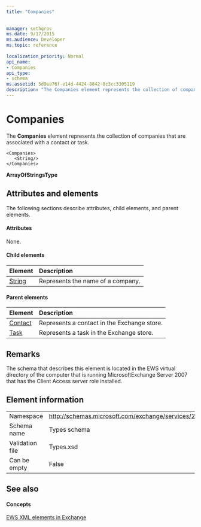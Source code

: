 ```yaml
---
title: "Companies"
 
 
manager: sethgros
ms.date: 9/17/2015
ms.audience: Developer
ms.topic: reference
 
localization_priority: Normal
api_name:
- Companies
api_type:
- schema
ms.assetid: 5d9ea76f-e14d-4424-8842-0c3cc3305119
description: "The Companies element represents the collection of companies that are associated with a contact or task."
---
```


# Companies

The **Companies** element represents the collection of companies that are associated with a contact or task. 
  
```
<Companies>
   <String/>
</Companies>
```

 **ArrayOfStringsType**
## Attributes and elements

The following sections describe attributes, child elements, and parent elements.
  
#### Attributes

None.
  
#### Child elements

|**Element**|**Description**|
|:-----|:-----|
|[String](string.md) <br/> |Represents the name of a company.  <br/> |
   
#### Parent elements

|**Element**|**Description**|
|:-----|:-----|
|[Contact](contact.md) <br/> |Represents a contact in the Exchange store.  <br/> |
|[Task](task.md) <br/> |Represents a task in the Exchange store.  <br/> |
   
## Remarks

The schema that describes this element is located in the EWS virtual directory of the computer that is running MicrosoftExchange Server 2007 that has the Client Access server role installed.
  
## Element information

|||
|:-----|:-----|
|Namespace  <br/> |http://schemas.microsoft.com/exchange/services/2006/types  <br/> |
|Schema name  <br/> |Types schema  <br/> |
|Validation file  <br/> |Types.xsd  <br/> |
|Can be empty  <br/> |False  <br/> |
   
## See also

#### Concepts

[EWS XML elements in Exchange](ews-xml-elements-in-exchange.md)

